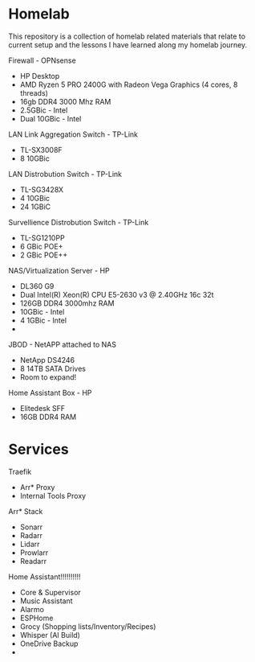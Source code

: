 # Homelab
This repository is a collection of homelab related materials that relate to current setup and the lessons I have learned along my homelab journey.

Firewall - OPNsense
- HP Desktop
- AMD Ryzen 5 PRO 2400G with Radeon Vega Graphics (4 cores, 8 threads)
- 16gb DDR4 3000 Mhz RAM
- 2.5GBic - Intel
- Dual 10GBic - Intel

LAN Link Aggregation Switch - TP-Link
- TL-SX3008F
- 8 10GBic

LAN Distrobution Switch - TP-Link
- TL-SG3428X 
- 4 10GBic
- 24 1GBiC

Survellience Distrobution Switch - TP-Link 
- TL-SG1210PP
- 6 GBic POE+
- 2 GBic POE++

NAS/Virtualization Server - HP
- DL360 G9
- Dual Intel(R) Xeon(R) CPU E5-2630 v3 @ 2.40GHz 16c 32t
- 126GB DDR4 3000mhz RAM
- 10GBic - Intel
- 4 1GBic - Intel
- 
JBOD - NetAPP attached to NAS
- NetApp DS4246
- 8 14TB SATA Drives
- Room to expand!

Home Assistant Box - HP
- Elitedesk SFF
- 16GB DDR4 RAM

# Services
Traefik
- Arr* Proxy
- Internal Tools Proxy

Arr* Stack
- Sonarr
- Radarr
- Lidarr
- Prowlarr
- Readarr

Home Assistant!!!!!!!!!!
- Core & Supervisor
- Music Assistant
- Alarmo
- ESPHome
- Grocy (Shopping lists/Inventory/Recipes)
- Whisper (AI Build)
- OneDrive Backup
- 
